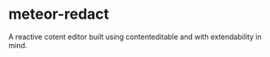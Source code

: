 # meteor-redact
A reactive cotent editor built using contenteditable and with extendability in mind.
